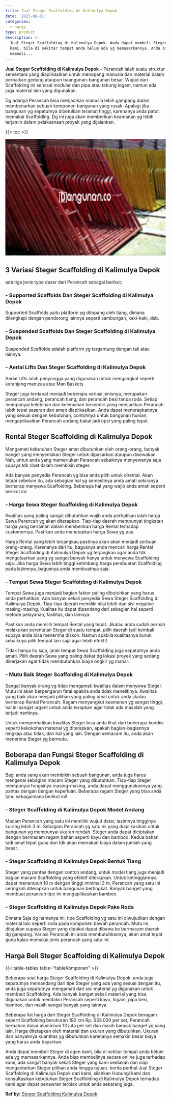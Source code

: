 ```yaml
---
title: Jual Steger Scaffolding di Kalimulya Depok
date: '2025-08-01'
categories:
  - harga
type: product
description: >-
  Jual Steger Scaffolding di Kalimulya Depok. Anda dapat membeli Steger di agen
  kami, bila di sekitar tempat anda belum ada yg memasarkannya. Anda bisa
  membeli...
---
```


**Jual Steger Scaffolding di Kalimulya Depok** – Perancah ialah suatu struktur sementara yang diaplikasikan untuk menopang manusia dan material dalam perbaikan gedung ataupun baangunan-bangunan besar. Wujud dari Scaffolding ini semisal modular dan pipa atau tabung logam, namun ada juga material lain yang digunakan.

Dg adanya Perancah bisa menjadikan manusia lebih gampang dalam membenarkan sebuah komponen bangunan yang rusak. Apalagi jika bangunan yg sepatutnya dibetulkan teramat tinggi, karenanya anda patut memakai Scaffolding. Dg ini juga akan memberikan keamanan yg lebih terjamin dalam pelaksanaan proyek yang dijalankan.

{{< toc >}}

![Jual Steger Scaffolding di Kalimulya Depok](/images/sewa-scaffolding-steger-30.png)

## 3 Variasi Steger Scaffolding di Kalimulya Depok

ada tiga jenis type dasar dari Perancah sebagai berikut:

### \- Supported Scaffolds Dan Steger Scaffolding di Kalimulya Depok

Supported Scaffolds yaitu platform yg ditopang oleh tiang, dimana dilengkapi dengan pendorong lainnya seperti sambungan, kaki-kaki, dsb.

### \- Suspended Scaffolds Dan Steger Scaffolding di Kalimulya Depok

Suspended Scaffolds adalah platform yg tergantung dengan tali atau lainnya.

### \- Aerial Lifts Dan Steger Scaffolding di Kalimulya Depok

Aerial Lifts ialah penyangga yang digunakan untuk mengangkat seperti keranjang manusia atau Man Baskets

Steger juga terdapat menjadi beberapa variasi jenisnya, merupakan perancah andang, perancah tiang, dan perancah besi tanpa roda. Setiap mempunyai kelebihan dan kelemahan tersendiri yang menjadikan Perancah lebih tepat sasaran dan aman diaplikasikan. Anda dapat menerapkannya yang sesuai dengan kebutuhan, contohnya untuk bangunan hunian, mengaplikasikan Perancah andang bakal jadi opsi yang paling tepat.

## Rental Steger Scaffolding di Kalimulya Depok

Mengamati kebutuhan Steger amat dibutuhkan oleh orang-orang, banyak banget yang menyediakan Steger untuk dipasarkan ataupun disewakan. Nah, untuk anda yang memerlukan Perancah sebaiknya menyewanya saja supaya tdk ribet dalam membikin steger.

Ada banyak penyedia Perancah yg bisa anda pilih untuk dirental. Akan tetapi sebelum itu, ada sebagian hal yg semestinya anda amati sekiranya berharap menyewa Scaffolding. Beberapa hal yang wajib anda amati seperti berikut ini:

### \- Harga Sewa Steger Scaffolding di Kalimulya Depok

Kwalitas yang paling sangat dibutuhkan wajib anda perhatikan ialah harga Sewa Perancah yg akan diterapkan. Tiap-tiap daerah mempunyai tingkatan harga yang berlainan dalam memberikan harga Rental terhadap customernya. Pastikan anda menetapkan harga Sewa yg pas.

Harga Rental yang lebih terjangkau pastinya akan akan menjadi serbuan orang-orang. Karenanya dari itu, bagusnya anda mencari harga Rental Steger Scaffolding di Kalimulya Depok yg terjangkau agar anda tdk mengeluarkan uang yg sangat banyak hanya untuk menyewa Scaffolding saja. Jika harga Sewa lebih tinggi ketimbang harga pembuatan Scaffolding pada lazimnya, bagusnya anda membuatnya saja.

### \- Tempat Sewa Steger Scaffolding di Kalimulya Depok

Tempat Sewa juga menjadi bagian faktor paling dibutuhkan yang harus anda perhatikan. Ada banyak sekali penyedia Sewa Steger Scaffolding di Kalimulya Depok. Tiap-tiap daerah memiliki nilai lebih dan sisi negative masing-masing. Kualitas itu dapat dipandang dari sebagian hal seperti metode pelayanan, fasilitas, dan lainnya.

Pastikan anda memilih tempat Rental yang tepat. Jikalau anda sudah pernah melakukan perentalan Steger di suatu tempat, pilih daerah tadi kembali supaya anda bisa menerima diskon. Namun apabila kualitasnya buruk sebaiknya pilih tempat lain saja agar lebih efektif.

Tidak hanya itu saja, jarak tempat Sewa Scaffolding juga sepatutnya anda amati. Pilih daerah Sewa yang paling dekat dg lokasi proyek yang sedang dikerjakan agar tidak membutuhkan biaya ongkir yg mahal.

### \- Mutu Baik Steger Scaffolding di Kalimulya Depok

Sangat banyak orang yg tidak mengamati kwalitas dalam menyewa Steger. Mutu ini akan berpengaruh fatal apabila anda tidak menelitinya. Kwalitas yang baik akan menjadi pilihan yang paling ideal untuk anda jikalau berharap Rental Perancah. Ragam menyangkut keamanan yg sangat tinggi, hal ini sangat urgent untuk anda terapkan agar tidak ada masalah yang terjadi nantinya.

Untuk memperhatikan kwalitas Steger bisa anda lihat dari beberapa kondisi seperti kekokohan material yg diterapkan, apakah bagian-bagiannya lengkap atau tidak, dan hal yang lain. Dengan semacam itu, anda akan menerima Steger yg bermutu.

## Beberapa dan Fungsi Steger Scaffolding di Kalimulya Depok

Bagi anda yang akan membikin sebuah bangunan, anda juga harus mengenal sebagian macam Steger yang dibutuhkan. Tiap-tiap Steger mempunyai fungsinya masing-masing, anda dapat menggunakannya yang pantas dengan dengan keperluan. Beberapa ragam Steger yang bisa anda tahu sebagaimana berikut ini!

### \- Steger Scaffolding di Kalimulya Depok Model Andang

Macam Perancah yang satu ini memiliki wujud datar, lazimnya tingginya kurang lebih 3 m. Sebagian Perancah yg satu ini yang diaplikasikan untuk bangunan yg mempunyai ukuran rendah. Steger anda dapat diciptakan dengan bermacam ragam bahan seperti kayu dan bamboo. Kedua bahan tadi amat tepat guna dan tdk akan memakan biaya dalam jumlah yang besar.

### \- Steger Scaffolding di Kalimulya Depok Bentuk Tiang

Steger yang pantas dengan contoh andang, untuk model tiang juga menjadi bagian macam Scaffolding yang efektif diterapkan. Untuk ketinggiannya dapat menempuh 10 m dengan tinggi minimal 3 m. Perancah yang satu ini seringkali diterapkan untuk bangunan bertingkat. Banyak banget yang membuat perancah tipe ini mengaplikasikan bamboo.

### \- Steger Scaffolding di Kalimulya Depok Pake Roda

Dimana Saja dg namanya ini, tipe Scaffolding yg satu ini diwujudkan dengan material lain seperti roda pada komponen bawah perancah. Mutu ini ditujukan supaya Steger yang dipakai dapat dibawa ke bermacam daerah dg gampang. Variasi Perancah ini anda membutuhkannya, akan amat tepat guna kalau memakai jenis perancah yang satu ini.

## Harga Beli Steger Scaffolding di Kalimulya Depok

{{< table-tables table="tableKomponen" >}}

Beberapa soal harga Steger Scaffolding di Kalimulya Depok, anda juga sepatutnya memandang dari tipe Steger yang ada yang sesuai dengan itu, anda juga sepatutnya mengamati dari sisi material yg digunakan untuk membaut Scaffolding. Ada banyak banget sekali material yang bisa digunakan untuk membikin Perancah seperti kayu, logam, pipa besi, bamboo, dan masih sangat banyak yang lainnya.

Beberapa list harga dari Steger Scaffolding di Kalimulya Depok beragam seperti Scaffolding berukuran 190 cm Rp. 633.000 per set, Perancah berbahan dasar aluminium 13 juta per set dan masih banyak banget yg yang lain. Harga ditetapkan oleh material dan ukuran yang dibutuhkan. Ukuran dan banyaknya kuantitas yg dibutuhkan karenanya semakin besar biaya yang harus anda bayarkan.

Anda dapat membeli Steger di agen kami, bila di sekitar tempat anda belum ada yg memasarkannya. Anda bisa membelinya secara online juga terhadap kami, ada sangat banyak sekali Steger yang kami sediakan dan siap mengantarkan Steger pilihan anda hingga tujuan. berita perihal Jual Steger Scaffolding di Kalimulya Depok dari kami, silahkan Hubungi kami dan konsultasikan kebutuhan Steger Scaffolding di Kalimulya Depok terhadap kami agar dapat penawran terbiak untuk anda sekarang juga.

**Ref by:** [Steger Scaffolding Kalimulya Depok](https://id.wikipedia.org/wiki/Steger)
